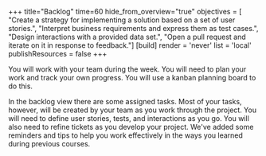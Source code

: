 +++
title="Backlog"
time=60
hide_from_overview="true"
objectives = [
    "Create a strategy for implementing a solution based on a set of user stories.",
    "Interpret business requirements and express them as test cases.",
    "Design interactions with a provided data set.",
    "Open a pull request and iterate on it in response to feedback."]
[build]
  render = 'never'
  list = 'local'
  publishResources = false
+++

You will work with your team during the week. You will need to plan your work and track your own progress. You will use a kanban planning board to do this.

In the backlog view there are some assigned tasks. Most of your tasks, however, will be created by your team as you work through the project. You will need to define user stories, tests, and interactions as you go. You will also need to refine tickets as you develop your project. We've added some reminders and tips to help you work effectively in the ways you learned during previous courses.
